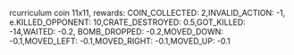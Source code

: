 rcurriculum coin 11x11, rewards: COIN_COLLECTED: 2,INVALID_ACTION: -1,  e.KILLED_OPPONENT: 10,CRATE_DESTROYED: 0.5,GOT_KILLED: -14,WAITED: -0.2, BOMB_DROPPED: -0.2,MOVED_DOWN: -0.1,MOVED_LEFT: -0.1,MOVED_RIGHT: -0.1,MOVED_UP: -0.1
